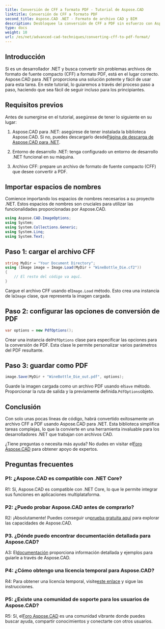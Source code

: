 ```yaml
---
title: Conversión de CFF a formato PDF - Tutorial de Aspose.CAD
linktitle: Conversión de CFF a formato PDF
second_title: Aspose.CAD .NET - Formato de archivo CAD y BIM
description: Desbloquee la conversión de CFF a PDF sin esfuerzo con Aspose.CAD para .NET. Sigue nuestra guía paso a paso.
type: docs
weight: 10
url: /es/net/advanced-cad-techniques/converting-cff-to-pdf-format/
---
```

## Introducción

Si es un desarrollador .NET y busca convertir sin problemas archivos de formato de fuente compacto (CFF) a formato PDF, está en el lugar correcto. Aspose.CAD para .NET proporciona una solución potente y fácil de usar para esta tarea. En este tutorial, lo guiaremos a través del proceso paso a paso, haciendo que sea fácil de seguir incluso para los principiantes.

## Requisitos previos

Antes de sumergirse en el tutorial, asegúrese de tener lo siguiente en su lugar:

1. Aspose.CAD para .NET: asegúrese de tener instalada la biblioteca Aspose.CAD. Si no, puedes descargarlo desde[Página de descarga de Aspose.CAD para .NET](https://releases.aspose.com/cad/net/).

2. Entorno de desarrollo .NET: tenga configurado un entorno de desarrollo .NET funcional en su máquina.

3. Archivo CFF: prepare un archivo de formato de fuente compacto (CFF) que desee convertir a PDF.

## Importar espacios de nombres

Comience importando los espacios de nombres necesarios a su proyecto .NET. Estos espacios de nombres son cruciales para utilizar las funcionalidades proporcionadas por Aspose.CAD.

```csharp
using Aspose.CAD.ImageOptions;
using System;
using System.Collections.Generic;
using System.Linq;
using System.Text;
```

## Paso 1: cargar el archivo CFF

```csharp
string MyDir = "Your Document Directory";
using (Image image = Image.Load(MyDir + "WineBottle_Die.cf2"))
{
    // El resto del código va aquí.
}
```

 Cargue el archivo CFF usando el`Image.Load` método. Esto crea una instancia de la`Image` clase, que representa la imagen cargada.

## Paso 2: configurar las opciones de conversión de PDF

```csharp
var options = new PdfOptions();
```

 Crear una instancia del`PdfOptions` clase para especificar las opciones para la conversión de PDF. Esta clase le permite personalizar varios parámetros del PDF resultante.

## Paso 3: guardar como PDF

```csharp
image.Save(MyDir + "WineBottle_Die_out.pdf", options);
```

 Guarde la imagen cargada como un archivo PDF usando el`Save` método. Proporcionar la ruta de salida y la previamente definida.`PdfOptions`objeto.

## Conclusión

Con solo unas pocas líneas de código, habrá convertido exitosamente un archivo CFF a PDF usando Aspose.CAD para .NET. Esta biblioteca simplifica tareas complejas, lo que la convierte en una herramienta invaluable para los desarrolladores .NET que trabajan con archivos CAD.

 ¿Tiene preguntas o necesita más ayuda? No dudes en visitar el[Foro Aspose.CAD](https://forum.aspose.com/c/cad/19) para obtener apoyo de expertos.

## Preguntas frecuentes

### P1: ¿Aspose.CAD es compatible con .NET Core?

R1: Sí, Aspose.CAD es compatible con .NET Core, lo que le permite integrar sus funciones en aplicaciones multiplataforma.

### P2: ¿Puedo probar Aspose.CAD antes de comprarlo?

 R2: ¡Absolutamente! Puedes conseguir un[prueba gratuita aquí](https://releases.aspose.com/) para explorar las capacidades de Aspose.CAD.

### P3. ¿Dónde puedo encontrar documentación detallada para Aspose.CAD?

 A3: El[documentación](https://reference.aspose.com/cad/net/) proporciona información detallada y ejemplos para guiarle a través de Aspose.CAD.

### P4: ¿Cómo obtengo una licencia temporal para Aspose.CAD?

 R4: Para obtener una licencia temporal, visite[este enlace](https://purchase.aspose.com/temporary-license/) y sigue las instrucciones.

### P5: ¿Existe una comunidad de soporte para los usuarios de Aspose.CAD?

R5: Sí, el[Foro Aspose.CAD](https://forum.aspose.com/c/cad/19) es una comunidad vibrante donde puedes buscar ayuda, compartir conocimientos y conectarte con otros usuarios.